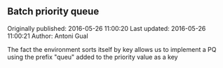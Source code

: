 ## Batch priority queue 
Originally published: 2016-05-26 11:00:20 
Last updated: 2016-05-26 11:00:21 
Author: Antoni Gual 
 
The fact the environment sorts itself by key allows us to implement a PQ using the prefix "queu" added to the priority value as a key